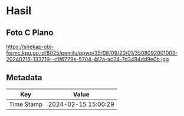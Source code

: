 # Hasil

## Foto C Plano

https://sirekap-obj-formc.kpu.go.id/8025/pemilu/ppwp/35/08/09/20/01/3508092001003-20240215-133719--c1f6779e-5704-4f2a-ac24-7d3494dd9e0b.jpg


## Metadata

| Key        | Value               |
| ---------- | ------------------- |
| Time Stamp | 2024-02-15 15:00:29 |



